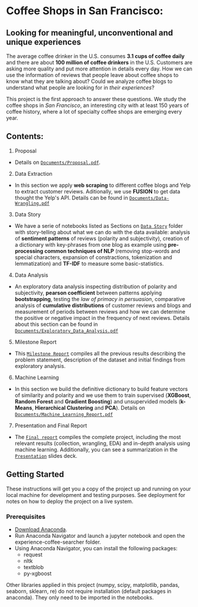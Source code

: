 # Coffee Shops in San Francisco: 
## Looking for meaningful, unconventional and unique experiences

The average coffee drinker in the U.S. consumes **3.1 cups of coffee daily** and there are about **100 million of coffee drinkers** in the U.S. Customers are asking more quality and put more attention in details every day. How we can use the information of reviews that people leave about coffee shops to know what they are talking about? Could we analyze coffee blogs to understand what people are looking for in *their experiences*?

This project is the first approach to answer these questions. We study the coffee shops in *San Francisco*, an interesting city with at least 150 years of coffee history, where a lot of specialty coffee shops are emerging every year.

## Contents:
1. Proposal 
- Details on [`Documents/Proposal.pdf`](./Documents/1_Proposal.pdf).

2. Data Extraction
- In this section we apply **web scraping** to different coffee blogs and Yelp to extract customer reviews. Aditionally, we use **FUSION** to get data thought the Yelp's API. Details can be found in [`Documents/Data-Wrangling.pdf`](./Documents/2_Data_Wrangling.pdf)

3. Data Story
- We have a serie of notebooks listed as Sections on [`Data Story`](./Data_Story) folder with story-telling about what we can do with the data available: analysis of **sentiment patterns** of reviews (polarity and subjectivity), creation of a dictionary with key-phrases from one blog as example using **pre-processing common techniques of NLP** (removing stop-words and special characters, expansion of constractions, tokenization and lemmatization) and **TF-IDF** to measure some basic-statistics. 

4. Data Analysis
- An exploratory data analysis inspecting distribution of polarity and subjectivity, **pearson coefficient** between patterns applying **bootstrapping**, testing the *law of primacy in persuasion*, comparative analysis of **cumulative distributions** of customer reviews and blogs and measurement of periods between reviews and how we can determine the positive or negative impact in the frequency of next reviews. Details about this section can be found in [`Documents/Exploratory_Data_Analysis.pdf`](./Documents/3_Exploratory_Data_Analysis.pdf)

5. Milestone Report
- This [`Milestone Report`](./Documents/4_Milestone_Report.pdf) compiles all the previous results describing the problem statement, description of the dataset and initial findings from exploratory analysis.

6. Machine Learning
- In this section we build the definitive dictionary to build feature vectors of similarity and polarity and we use them to train supervised (**XGBoost**, **Random Forest** and **Gradient Boosting**) and unsupervided models (**k-Means**, **Hierarchical Clustering** and **PCA**). Details on [`Documents/Machine_Learning_Report.pdf`](./Documents/5_Machine_Learning_Report.pdf)

7. Presentation and Final Report
- The [`Final report`](./Documents/6_Final_Report.pdf) compiles the complete project, including the most relevant results (collection, wrangling, EDA) and in-depth analysis using machine learning. Additionally, you can see a summarization in the [`Presentation`](./Documents/7_Presentation.pdf) slides deck.


## Getting Started
These instructions will get you a copy of the project up and running on your local machine for development and testing purposes. See deployment for notes on how to deploy the project on a live system.

### Prerequisites
- [Download Anaconda](https://www.anaconda.com/distribution/).
- Run Anaconda Navigator and launch a jupyter notebook and open the experience-coffee-searcher folder. 
- Using Anaconda Navigator, you can install the following packages:
  - request
  - nltk
  - textblob
  - py-xgboost

Other libraries applied in this project (numpy, scipy, matplotlib, pandas, seaborn, sklearn, re) do not require installation (default packages in anaconda). They only need to be imported in the notebooks.
